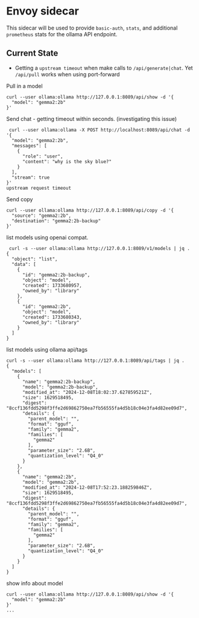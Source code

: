 # Envoy sidecar

This sidecar will be used to provide `basic-auth`, `stats`, and additional `prometheus` stats for the ollama API endpoint.

## Current State

- Getting a `upstream timeout` when make calls to `/api/generate|chat`. Yet `/api/pull` works when using port-forward

Pull in a model
```
curl --user ollama:ollama http://127.0.0.1:8089/api/show -d '{
  "model": "gemma2:2b"
}'
```


Send chat - getting timeout within seconds. (investigating this issue) 
```
 curl --user ollama:ollama -X POST http://localhost:8089/api/chat -d '{
  "model": "gemma2:2b",
  "messages": [
    {
      "role": "user",
      "content": "why is the sky blue?"
    }
  ],
  "stream": true
}'
upstream request timeout
```

Send copy 
```
curl --user ollama:ollama http://127.0.0.1:8089/api/copy -d '{
  "source": "gemma2:2b",
  "destination": "gemma2:2b-backup"
}'

```

list models using openai compat.
```
 curl -s --user ollama:ollama http://127.0.0.1:8089/v1/models | jq .
{
  "object": "list",
  "data": [
    {
      "id": "gemma2:2b-backup",
      "object": "model",
      "created": 1733680957,
      "owned_by": "library"
    },
    {
      "id": "gemma2:2b",
      "object": "model",
      "created": 1733680343,
      "owned_by": "library"
    }
  ]
}

```

list models using ollama api/tags

```
curl -s --user ollama:ollama http://127.0.0.1:8089/api/tags | jq .
{
  "models": [
    {
      "name": "gemma2:2b-backup",
      "model": "gemma2:2b-backup",
      "modified_at": "2024-12-08T18:02:37.627859521Z",
      "size": 1629518495,
      "digest": "8ccf136fdd5298f3ffe2d69862750ea7fb56555fa4d5b18c04e3fa4d82ee09d7",
      "details": {
        "parent_model": "",
        "format": "gguf",
        "family": "gemma2",
        "families": [
          "gemma2"
        ],
        "parameter_size": "2.6B",
        "quantization_level": "Q4_0"
      }
    },
    {
      "name": "gemma2:2b",
      "model": "gemma2:2b",
      "modified_at": "2024-12-08T17:52:23.188259846Z",
      "size": 1629518495,
      "digest": "8ccf136fdd5298f3ffe2d69862750ea7fb56555fa4d5b18c04e3fa4d82ee09d7",
      "details": {
        "parent_model": "",
        "format": "gguf",
        "family": "gemma2",
        "families": [
          "gemma2"
        ],
        "parameter_size": "2.6B",
        "quantization_level": "Q4_0"
      }
    }
  ]
}
```

show info about model
```
curl --user ollama:ollama http://127.0.0.1:8089/api/show -d '{
  "model": "gemma2:2b"
}'
...
```